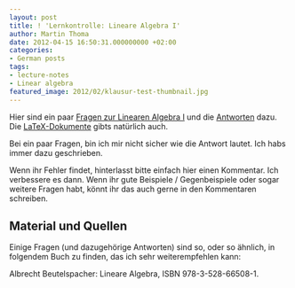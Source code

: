 ```yaml
---
layout: post
title: ! 'Lernkontrolle: Lineare Algebra I'
author: Martin Thoma
date: 2012-04-15 16:50:31.000000000 +02:00
categories:
- German posts
tags:
- lecture-notes
- Linear algebra
featured_image: 2012/02/klausur-test-thumbnail.jpg
---
```

Hier sind ein paar <a href='../images/2012/04/lernkontrolle-lineare-algebra.pdf'>Fragen zur Linearen Algebra I</a> und die <a href='../images/2012/04/lernkontrolle-lineare-algebra-loesung.pdf'>Antworten</a> dazu. Die <a href='../images/2012/04/LA-lernkontrolle.zip'>LaTeX-Dokumente</a> gibts nat&uuml;rlich auch.

Bei ein paar Fragen, bin ich mir nicht sicher wie die Antwort lautet. Ich habs immer dazu geschrieben.

Wenn ihr Fehler findet, hinterlasst bitte einfach hier einen Kommentar. Ich verbessere es dann. Wenn ihr gute Beispiele / Gegenbeispiele oder sogar weitere Fragen habt, k&ouml;nnt ihr das auch gerne in den Kommentaren schreiben.

<h2>Material und Quellen</h2>
Einige Fragen (und dazugeh&ouml;rige Antworten) sind so, oder so &auml;hnlich, in folgendem Buch zu finden, das ich sehr weiterempfehlen kann:

Albrecht Beutelspacher: Lineare Algebra, ISBN 978-3-528-66508-1.
